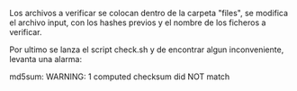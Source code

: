 Los archivos a verificar se colocan dentro de la carpeta "files", se modifica el archivo input, con los hashes previos y el nombre de los ficheros a verificar.

Por ultimo se lanza el script check.sh y de encontrar algun inconveniente, levanta una alarma:

md5sum: WARNING: 1 computed checksum did NOT match
